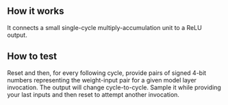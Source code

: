 <!---

This file is used to generate your project datasheet. Please fill in the information below and delete any unused
sections.

You can also include images in this folder and reference them in the markdown. Each image must be less than
512 kb in size, and the combined size of all images must be less than 1 MB.
-->

## How it works

It connects a small single-cycle multiply-accumulation unit to a ReLU output.

## How to test

Reset and then, for every following cycle, provide pairs of signed 4-bit numbers representing the weight-input pair for a given model layer invocation. The output will change cycle-to-cycle. Sample it while providing your last inputs and then reset to attempt another invocation.
